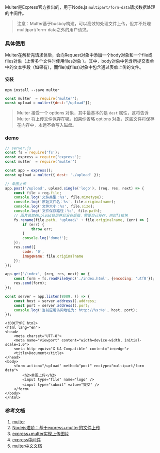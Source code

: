 Multer是Express官方推出的，用于Node.js `multipart/form-data`请求数据处理的中间件。

>注意：Multer基于busboy构建，可以高效的处理文件上传，但并不处理multipart/form-data之外的用户请求。

### 具体使用
Multer在解析完请求体后，会向Request对象中添加一个body对象和一个file或files对象（上传多个文件时使用files对象 ）。其中，body对象中包含所提交表单中的文本字段（如果有），而file(或files)对象中包含通过表单上传的文件。
#### 安装
```
npm install --save multer
```
```js
const multer  = require('multer');
const upload = multer({dest:"/upload"});
```
>Multer 接受一个 options 对象，其中最基本的是 `dest` 属性，这将告诉 Multer 将上传文件保存在哪。如果你省略 options 对象，这些文件将保存在内存中，永远不会写入磁盘。

### demo
```js
// server.js
const fs = require('fs');
const express = require('express');
const multer  = require('multer')

const app = express();
const upload = multer({ dest: './upload' });

// 单图上传
app.post('/upload', upload.single('logo'), (req, res, next) => {
    const file = req.file;
    console.log('文件类型：%s', file.mimetype);
    console.log('原始文件名：%s', file.originalname);
    console.log('文件大小：%s', file.size);
    console.log('文件保存路径：%s', file.path);
    // 图片会放在upload目录并且没有后缀，需要自己转存，用到fs模块
    fs.rename(file.path, 'upload/' + file.originalname, (err) => {
        if (err) {
            throw err;
        }
        console.log('done!');
    });
    res.send({
        code: '0',
        imageName: file.originalname
    });
});

app.get('/index', (req, res, next) => {
    const form = fs.readFileSync('./index.html', {encoding: 'utf8'});
    res.send(form);
});

const server = app.listen(8089, () => {
    const host = server.address().address;
    const port = server.address().port;
    console.log('当前应用访问地址为: http://%s:%s', host, port);
});
```
```
<!DOCTYPE html>
<html lang="en">
<head>
    <meta charset="UTF-8">
    <meta name="viewport" content="width=device-width, initial-scale=1.0">
    <meta http-equiv="X-UA-Compatible" content="ie=edge">
    <title>Document</title>
</head>
<body>
    <form action="/upload" method="post" enctype="multipart/form-data">
        <h2>单图上传</h2>
        <input type="file" name="logo" />
        <input type="submit" value="提交" />
    </form>
</body>
</html>
```

### 参考文档
1. [multer](https://github.com/expressjs/multer)
2. [Nodejs进阶：基于express+multer的文件上传](https://www.cnblogs.com/chyingp/p/express-multer-file-upload.html)
3. [express+multer实现上传图片](https://www.jianshu.com/p/1e92a86c571a)
4. [express中间件](http://www.expressjs.com.cn/guide/using-middleware.html)
5. [multer中文文档](https://github.com/expressjs/multer/blob/master/doc/README-zh-cn.md)